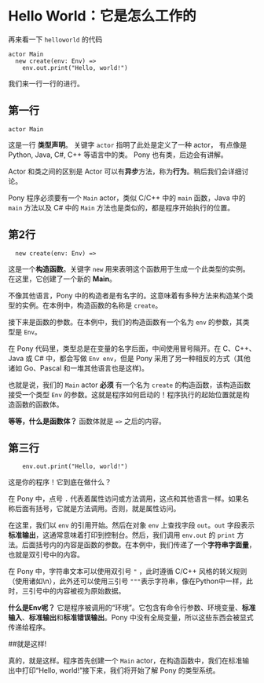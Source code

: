 # Hello World：它是怎么工作的

再来看一下 `helloworld` 的代码

```pony
actor Main
  new create(env: Env) =>
    env.out.print("Hello, world!")
```

我们来一行一行的进行。

## 第一行

```pony
actor Main
```

这是一行 **类型声明**。 关键字 `actor` 指明了此处是定义了一种 actor， 有点像是 Python, Java, C#, C++ 等语言中的类。 Pony 也有类，后边会有讲解。

Actor 和类之间的区别是 Actor 可以有**异步**方法，称为**行为**。稍后我们会详细讨论。

Pony 程序必须要有一个 `Main` actor，类似 C/C++ 中的 `main` 函数，Java 中的 `main` 方法以及 C# 中的 `Main` 方法也是类似的，都是程序开始执行的位置。

## 第2行

```pony
  new create(env: Env) =>
```

这是一个**构造函数**。关键字 `new` 用来表明这个函数用于生成一个此类型的实例。在这里，它创建了一个新的 **Main**。

不像其他语言，Pony 中的构造者是有名字的。这意味着有多种方法来构造某个类型的实例。在本例中，构造函数的名称是 `create`。

接下来是函数的参数。在本例中，我们的构造函数有一个名为 `env` 的参数，其类型是 `Env`。

在 Pony 代码里，类型总是在变量的名字后面，中间使用冒号隔开。在 C、C++、Java 或 C# 中，都会写做 `Env env`，但是 Pony 采用了另一种相反的方式（其他诸如 Go、Pascal 和一堆其他语言也是这样)。

也就是说，我们的 `Main` actor **必须** 有一个名为 `create` 的构造函数，该构造函数接受一个类型 `Env` 的参数。这就是程序如何启动的！程序执行的起始位置就是构造函数的函数体。

**等等，什么是函数体？** 函数体就是 `=>` 之后的内容。

## 第三行

```pony
    env.out.print("Hello, world!")
```

这是你的程序！它到底在做什么？

在 Pony 中，点号 `.` 代表着属性访问或方法调用，这点和其他语言一样。如果名称后面有括号，它就是方法调用。否则，就是属性访问。

在这里，我们以 `env` 的引用开始。然后在对象 `env` 上查找字段 `out`。`out` 字段表示**标准输出**，这通常意味着打印到控制台。然后，我们调用 `env.out` 的 `print` 方法。后面括号内的内容是函数的参数。在本例中，我们传递了一个**字符串字面量**，也就是双引号中的内容。

在 Pony 中，字符串文本可以使用双引号 `"` ，此时遵循 C/C++ 风格的转义规则（使用诸如\n），此外还可以使用三引号 `"""`表示字符串，像在Python中一样，此时，三引号中的内容被视为原始数据。

**什么是Env呢？** 它是程序被调用的“环境”。它包含有命令行参数、环境变量、**标准输入**、**标准输出**和**标准错误输出**。Pony 中没有全局变量，所以这些东西会被显式传递给程序。

##就是这样!

真的，就是这样。程序首先创建一个 `Main` actor，在构造函数中，我们在标准输出中打印“Hello, world!”接下来，我们将开始了解 Pony 的类型系统。